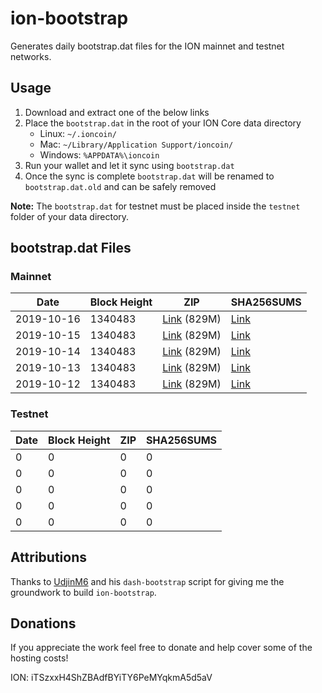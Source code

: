 # ion-bootstrap

Generates daily bootstrap.dat files for the ION mainnet and testnet networks.

## Usage

1. Download and extract one of the below links
2. Place the `bootstrap.dat` in the root of your ION Core data directory
    - Linux: `~/.ioncoin/`
    - Mac: `~/Library/Application Support/ioncoin/`
    - Windows: `%APPDATA%\ioncoin`
3. Run your wallet and let it sync using `bootstrap.dat`
4. Once the sync is complete `bootstrap.dat` will be renamed to `bootstrap.dat.old` and can be safely removed

**Note:** The `bootstrap.dat` for testnet must be placed inside the `testnet` folder of your data directory.

## bootstrap.dat Files

### Mainnet

|    Date    | Block Height | ZIP | SHA256SUMS |
| ---------- | ------------ | --- | ---------- |
| 2019-10-16 | 1340483 | [Link](https://s3-ap-southeast-2.amazonaws.com/ion-bootstrap/mainnet/2019-10-16/bootstrap.dat.zip) (829M) | [Link](https://s3-ap-southeast-2.amazonaws.com/ion-bootstrap/mainnet/2019-10-16/SHA256SUMS) |
| 2019-10-15 | 1340483 | [Link](https://s3-ap-southeast-2.amazonaws.com/ion-bootstrap/mainnet/2019-10-15/bootstrap.dat.zip) (829M) | [Link](https://s3-ap-southeast-2.amazonaws.com/ion-bootstrap/mainnet/2019-10-15/SHA256SUMS) |
| 2019-10-14 | 1340483 | [Link](https://s3-ap-southeast-2.amazonaws.com/ion-bootstrap/mainnet/2019-10-14/bootstrap.dat.zip) (829M) | [Link](https://s3-ap-southeast-2.amazonaws.com/ion-bootstrap/mainnet/2019-10-14/SHA256SUMS) |
| 2019-10-13 | 1340483 | [Link](https://s3-ap-southeast-2.amazonaws.com/ion-bootstrap/mainnet/2019-10-13/bootstrap.dat.zip) (829M) | [Link](https://s3-ap-southeast-2.amazonaws.com/ion-bootstrap/mainnet/2019-10-13/SHA256SUMS) |
| 2019-10-12 | 1340483 | [Link](https://s3-ap-southeast-2.amazonaws.com/ion-bootstrap/mainnet/2019-10-12/bootstrap.dat.zip) (829M) | [Link](https://s3-ap-southeast-2.amazonaws.com/ion-bootstrap/mainnet/2019-10-12/SHA256SUMS) |

### Testnet

|    Date    | Block Height | ZIP | SHA256SUMS |
| ---------- | ------------ | --- | ---------- |
| 0 | 0 | 0 | 0 |
| 0 | 0 | 0 | 0 |
| 0 | 0 | 0 | 0 |
| 0 | 0 | 0 | 0 |
| 0 | 0 | 0 | 0 |

## Attributions

Thanks to [UdjinM6](https://github.com/UdjinM6) and his `dash-bootstrap` script
for giving me the groundwork to build `ion-bootstrap`.

## Donations

If you appreciate the work feel free to donate and help cover some of the
hosting costs!

ION: iTSzxxH4ShZBAdfBYiTY6PeMYqkmA5d5aV
